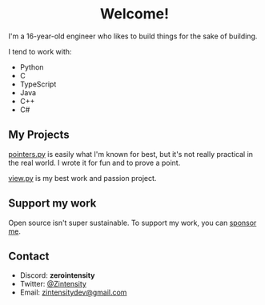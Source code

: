 <h1 align="center">Welcome!</h1>
I'm a 16-year-old engineer who likes to build things for the sake of building.

I tend to work with:

- Python
- C
- TypeScript
- Java
- C++
- C#

## My Projects

[pointers.py](https://github.com/ZeroIntensity/pointers.py) is easily what I'm known for best, but it's not really practical in the real world. I wrote it for fun and to prove a point.

[view.py](https://github.com/ZeroIntensity/view.py) is my best work and passion project.
## Support my work

Open source isn't super sustainable. To support my work, you can [sponsor me](https://github.com/sponsors/ZeroIntensity).

## Contact

- Discord: **zerointensity**
- Twitter: [@Zintensity](https://twitter.com/ZIntensity)
- Email: zintensitydev@gmail.com
